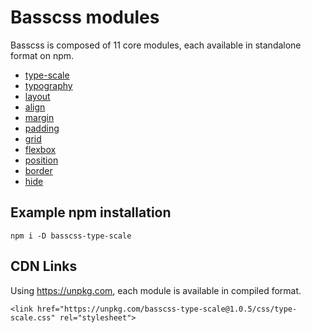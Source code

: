 
# Basscss modules

Basscss is composed of 11 core modules, each available in standalone format on npm.

- [type-scale](type-scale/README.md)
- [typography](typography/README.md)
- [layout](layout/README.md)
- [align](align/README.md)
- [margin](margin/README.md)
- [padding](padding/README.md)
- [grid](grid/README.md)
- [flexbox](flexbox/README.md)
- [position](position/README.md)
- [border](border/README.md)
- [hide](hide/README.md)

## Example npm installation

```
npm i -D basscss-type-scale
```

## CDN Links

Using https://unpkg.com, each module is available in compiled format.

```
<link href="https://unpkg.com/basscss-type-scale@1.0.5/css/type-scale.css" rel="stylesheet">
```

